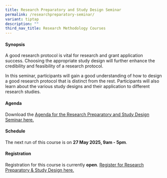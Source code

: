 ```yaml
---
title: Research Preparatory and Study Design Seminar
permalink: /researchpreparatory-seminar/
variant: tiptap
description: ""
third_nav_title: Research Methodology Courses
---
```

<h4><strong>Synopsis</strong></h4>
<p>A good research protocol is vital for research and grant application success.
Choosing the appropriate study design will further enhance the credibility
and feasibility of a research protocol.</p>
<p>In this seminar, participants will gain a good understanding of how to
design a good research protocol that is distinct from the rest. Participants
will also learn about the various study designs and their application to
different research studies.</p>
<h4><strong>Agenda</strong></h4>
<p>Download the <a href="/files/Training/Agenda__Research_Preparatory_and_Study_Design_NS.pdf" rel="noopener nofollow" target="_blank">Agenda for the Research Preparatory and Study Design Seminar here.</a>
</p>
<h4><strong>Schedule</strong></h4>
<p>The next run of this course is on <strong>27 May 2025, 9am - 5pm</strong>.</p>
<h4><strong>Registration</strong></h4>
<p>Registration for this course is currently <strong>open</strong>. <a href="https://form.gov.sg/67dbb7db0185398821799fe6" rel="noopener nofollow" target="_blank">Register for Research Preparatory &amp; Study Design here.</a>
<br>
<br>
</p>